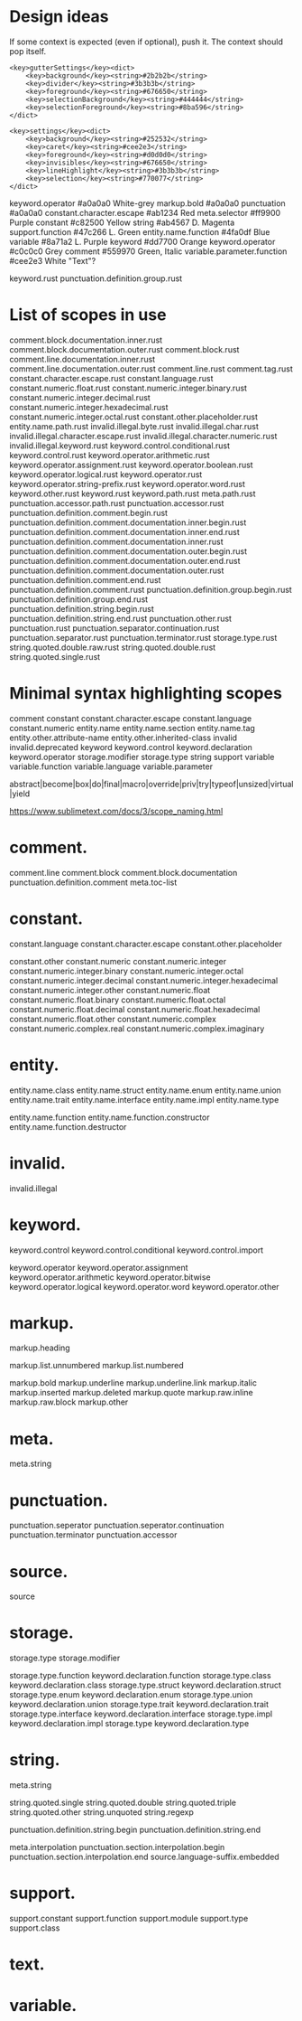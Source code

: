 
# Design ideas


If some context is expected (even if optional), push it. The context should pop itself.


    <key>gutterSettings</key><dict>
        <key>background</key><string>#2b2b2b</string>
        <key>divider</key><string>#3b3b3b</string>
        <key>foreground</key><string>#676650</string>
        <key>selectionBackground</key><string>#444444</string>
        <key>selectionForeground</key><string>#8ba596</string>
    </dict>

    <key>settings</key><dict>
        <key>background</key><string>#252532</string>
        <key>caret</key><string>#cee2e3</string>
        <key>foreground</key><string>#d0d0d0</string>
        <key>invisibles</key><string>#676650</string>
        <key>lineHighlight</key><string>#3b3b3b</string>
        <key>selection</key><string>#770077</string>
    </dict>

keyword.operator                #a0a0a0 White-grey
markup.bold                     #a0a0a0 
punctuation                     #a0a0a0 
constant.character.escape       #ab1234 Red
meta.selector                   #ff9900 Purple
constant                        #c82500 Yellow
string                          #ab4567 D. Magenta
support.function                #47c266 L. Green
entity.name.function            #4fa0df Blue
variable                        #8a71a2 L. Purple
keyword                         #dd7700 Orange
keyword.operator                #c0c0c0 Grey
comment                         #559970 Green, Italic
variable.parameter.function     #cee2e3 White "Text"?



keyword.rust
punctuation.definition.group.rust

# List of scopes in use
comment.block.documentation.inner.rust
comment.block.documentation.outer.rust
comment.block.rust
comment.line.documentation.inner.rust
comment.line.documentation.outer.rust
comment.line.rust
comment.tag.rust
constant.character.escape.rust
constant.language.rust
constant.numeric.float.rust
constant.numeric.integer.binary.rust
constant.numeric.integer.decimal.rust
constant.numeric.integer.hexadecimal.rust
constant.numeric.integer.octal.rust
constant.other.placeholder.rust
entity.name.path.rust
invalid.illegal.byte.rust
invalid.illegal.char.rust
invalid.illegal.character.escape.rust
invalid.illegal.character.numeric.rust
invalid.illegal.keyword.rust
keyword.control.conditional.rust
keyword.control.rust
keyword.operator.arithmetic.rust
keyword.operator.assignment.rust
keyword.operator.boolean.rust
keyword.operator.logical.rust
keyword.operator.rust
keyword.operator.string-prefix.rust
keyword.operator.word.rust
keyword.other.rust
keyword.rust
keyword.path.rust
meta.path.rust
punctuation.accessor.path.rust
punctuation.accessor.rust
punctuation.definition.comment.begin.rust
punctuation.definition.comment.documentation.inner.begin.rust
punctuation.definition.comment.documentation.inner.end.rust
punctuation.definition.comment.documentation.inner.rust
punctuation.definition.comment.documentation.outer.begin.rust
punctuation.definition.comment.documentation.outer.end.rust
punctuation.definition.comment.documentation.outer.rust
punctuation.definition.comment.end.rust
punctuation.definition.comment.rust
punctuation.definition.group.begin.rust
punctuation.definition.group.end.rust
punctuation.definition.string.begin.rust
punctuation.definition.string.end.rust
punctuation.other.rust
punctuation.rust
punctuation.separator.continuation.rust
punctuation.separator.rust
punctuation.terminator.rust
storage.type.rust
string.quoted.double.raw.rust
string.quoted.double.rust
string.quoted.single.rust


# Minimal syntax highlighting scopes
comment
constant
constant.character.escape
constant.language
constant.numeric
entity.name
entity.name.section
entity.name.tag
entity.other.attribute-name
entity.other.inherited-class
invalid
invalid.deprecated
keyword
keyword.control
keyword.declaration
keyword.operator
storage.modifier
storage.type
string
support
variable
variable.function
variable.language
variable.parameter

abstract|become|box|do|final|macro|override|priv|try|typeof|unsized|virtual|yield

https://www.sublimetext.com/docs/3/scope_naming.html

# comment.
comment.line
comment.block
comment.block.documentation
punctuation.definition.comment
meta.toc-list



# constant.
constant.language
constant.character.escape
constant.other.placeholder

constant.other
constant.numeric
constant.numeric.integer
constant.numeric.integer.binary
constant.numeric.integer.octal
constant.numeric.integer.decimal
constant.numeric.integer.hexadecimal
constant.numeric.integer.other
constant.numeric.float
constant.numeric.float.binary
constant.numeric.float.octal
constant.numeric.float.decimal
constant.numeric.float.hexadecimal
constant.numeric.float.other
constant.numeric.complex
constant.numeric.complex.real
constant.numeric.complex.imaginary


# entity.
entity.name.class
entity.name.struct
entity.name.enum
entity.name.union
entity.name.trait
entity.name.interface
entity.name.impl
entity.name.type

entity.name.function
entity.name.function.constructor
entity.name.function.destructor


# invalid.
invalid.illegal

# keyword.
keyword.control
keyword.control.conditional
keyword.control.import

keyword.operator
keyword.operator.assignment
keyword.operator.arithmetic
keyword.operator.bitwise
keyword.operator.logical
keyword.operator.word
keyword.operator.other


# markup.
markup.heading

markup.list.unnumbered
markup.list.numbered

markup.bold
markup.underline
markup.underline.link
markup.italic
markup.inserted
markup.deleted
markup.quote
markup.raw.inline
markup.raw.block
markup.other



# meta.
meta.string


# punctuation.
punctuation.seperator
punctuation.seperator.continuation
punctuation.terminator
punctuation.accessor


# source.
source

# storage.
storage.type
storage.modifier

storage.type.function 
keyword.declaration.function
storage.type.class
keyword.declaration.class
storage.type.struct
keyword.declaration.struct
storage.type.enum
keyword.declaration.enum
storage.type.union
keyword.declaration.union
storage.type.trait
keyword.declaration.trait
storage.type.interface
keyword.declaration.interface
storage.type.impl
keyword.declaration.impl
storage.type
keyword.declaration.type


# string.
meta.string

string.quoted.single
string.quoted.double
string.quoted.triple
string.quoted.other
string.unquoted
string.regexp

punctuation.definition.string.begin
punctuation.definition.string.end

meta.interpolation
punctuation.section.interpolation.begin
punctuation.section.interpolation.end
source.language-suffix.embedded


# support.

support.constant
support.function
support.module
support.type
support.class

# text.
# variable.

